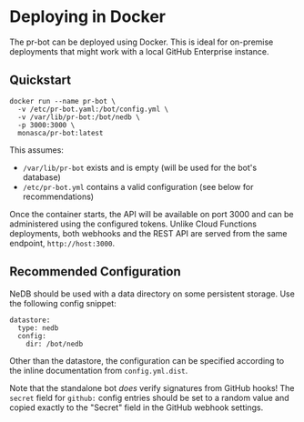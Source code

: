 Deploying in Docker
===================

The pr-bot can be deployed using Docker. This is ideal for on-premise
deployments that might work with a local GitHub Enterprise instance.

Quickstart
----------

```
docker run --name pr-bot \
  -v /etc/pr-bot.yaml:/bot/config.yml \
  -v /var/lib/pr-bot:/bot/nedb \
  -p 3000:3000 \
  monasca/pr-bot:latest
```

This assumes:
 * `/var/lib/pr-bot` exists and is empty (will be used for the bot's database)
 * `/etc/pr-bot.yml` contains a valid configuration (see below for
   recommendations)

Once the container starts, the API will be available on port 3000 and can be
administered using the configured tokens. Unlike Cloud Functions deployments,
both webhooks and the REST API are served from the same endpoint,
`http://host:3000`.

Recommended Configuration
-------------------------

NeDB should be used with a data directory on some persistent storage. Use the
following config snippet:

```
datastore:
  type: nedb
  config:
    dir: /bot/nedb
```

Other than the datastore, the configuration can be specified according to the
inline documentation from `config.yml.dist`.

Note that the standalone bot *does* verify signatures from GitHub hooks! The
`secret` field for `github:` config entries should be set to a random value
and copied exactly to the "Secret" field in the GitHub webhook settings.
